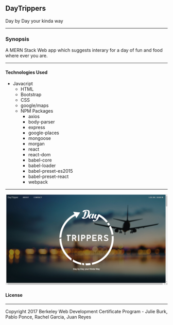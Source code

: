 ## DayTrippers
 Day by Day your kinda way 

***

### Synopsis
 A MERN Stack Web app which suggests interary for a day of fun and food where ever you are. 

***

#### Technologies Used
* Javacript
	* HTML
	* Bootstrap
	* CSS
	* google/maps
	* NPM Packages
	    * axios
	    * body-parser
	    * express
	    * google-places
	    * mongoose
	    * morgan
	    * react
	    * react-dom
	    * babel-core
	    * babel-loader
	    * babel-preset-es2015
	    * babel-preset-react
	    * webpack

***

![Screenshot](/public/assets/DaytripperScreenshot.png)



#### License
***

Copyright 2017 Berkeley Web Development Certificate Program - Julie Burk, Pablo Ponce, Rachel Garcia, Juan Reyes
